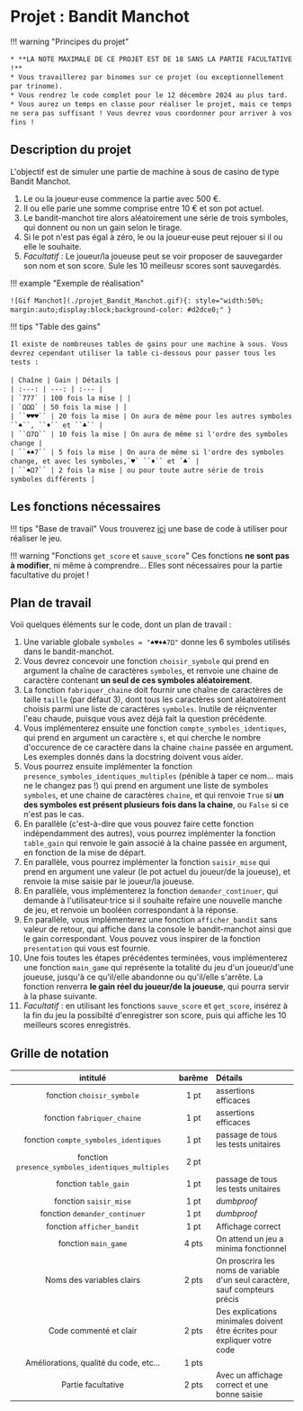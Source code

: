 # Projet : Bandit Manchot

!!! warning "Principes du projet"

    * **LA NOTE MAXIMALE DE CE PROJET EST DE 18 SANS LA PARTIE FACULTATIVE !** 
	* Vous travaillerez par binomes sur ce projet (ou exceptionnellement par trinome).
	* Vous rendrez le code complet pour le 12 décembre 2024 au plus tard.
	* Vous aurez un temps en classe pour réaliser le projet, mais ce temps  ne sera pas suffisant ! Vous devrez vous coordonner pour arriver à vos fins !

## Description du projet

L'objectif est de simuler une partie de machine à sous de casino de type Bandit Manchot.

1. Le ou la joueur·euse commence la partie avec 500 €.
2. Il ou elle parie une somme comprise entre 10 € et son pot actuel.
3. Le bandit-manchot tire alors aléatoirement une série de trois symboles, qui donnent ou non un gain selon le tirage.
4. Si le pot n'est pas égal à zéro, le ou la joueur·euse peut rejouer si il ou elle le souhaite.
5. *Facultatif :* Le joueur/la joueuse peut se voir proposer de sauvegarder son nom et son score. Sule les 10 meilleusr scores sont sauvegardés.

!!! example "Exemple de réalisation"

    ![Gif Manchot](./projet_Bandit_Manchot.gif){: style="width:50%; margin:auto;display:block;background-color: #d2dce0;" }

!!! tips "Table des gains"

    Il existe de nombreuses tables de gains pour une machine à sous. Vous devrez cependant utiliser la table ci-dessous pour passer tous les tests :

    | Chaîne | Gain | Détails |
    | :---: | ---: | :--- |
    | `777` | 100 fois la mise | |
    | `ΩΩΩ` | 50 fois la mise | |
    | ``♥♥♥`` | 20 fois la mise | On aura de même pour les autres symboles ``♠``, ``♦`` et ``♣`` |
    | ``Ω7Ω`` | 10 fois la mise | On aura de même si l'ordre des symboles change |
    | ``♠♠7`` | 5 fois la mise | On aura de même si l'ordre des symboles change, et avec les symboles,`♥` ``♦`` et `♣` |
    | ``♠Ω7`` | 2 fois la mise | ou pour toute autre série de trois symboles différents |


## Les fonctions nécessaires

!!! tips "Base de travail"
    Vous trouverez [ici](./Bandit_Manchot_Eleve.py) une base de code à utiliser pour réaliser le jeu.

!!! warning "Fonctions `get_score` et `sauve_score`"
    Ces fonctions **ne sont pas à modifier**, ni même à comprendre... Elles sont nécessaires pour la partie facultative du projet !

## Plan de travail

Voii quelques éléments sur le code, dont un plan de travail :

1. Une variable globale ``symboles = "♠♥♦♣7Ω"`` donne les 6 symboles utilisés dans le bandit-manchot.
2. Vous devrez concevoir une fonction ``choisir_symbole`` qui prend en argument la chaîne de caractères ``symboles``, et renvoie une chaine de caractère contenant **un seul de ces symboles aléatoirement**.
3. La fonction `fabriquer_chaine` doit fournir une chaîne de caractères de taille `taille` (par défaut 3), dont tous les caractères sont aléatoirement choisis parmi une liste de caractères `symboles`. Inutile de réiçnventer l'eau chaude, puisque vous avez déjà fait la question précédente.
4. Vous implémenterez ensuite une fonction ``compte_symboles_identiques``, qui prend en argument un caractère `s`, et qui cherche le nombre d'occurence de ce caractère dans la chaine `chaine` passée en argument. Les exemples donnés dans la docstring doivent vous aider.
5. Vous pourrez ensuite implémenter la fonction ``presence_symboles_identiques_multiples`` (pénible à taper ce nom... mais ne le changez pas !) qui prend en argument une liste de symboles `symboles`, et une chaine de caractères `chaine`, et qui renvoie `True` si **un des symboles est présent plusieurs fois dans la chaine**, ou `False` si ce n'est pas le cas.
6. En parallèle (c'est-à-dire que vous pouvez faire cette fonction indépendamment des autres), vous pourrez implémenter la fonction ``table_gain`` qui renvoie le gain associé à la chaine passée en argument, en fonction de la mise de départ.
7. En parallèle, vous pourrez implémenter la fonction `saisir_mise` qui prend en argument une valeur (le pot actuel du joueur/de la joueuse), et renvoie la mise saisie par le joueur/la joueuse.
8. En parallèle, vous implémenterez la fonction ``demander_continuer``, qui demande à l'utilisateur·trice si il souhaite refaire une nouvelle manche de jeu, et renvoie un booléen correspondant à la réponse.
9. En parallèle, vous implémenterez une fonction ``afficher_bandit`` sans valeur de retour, qui affiche dans la console le bandit-manchot ainsi que le gain correspondant. Vous pouvez vous inspirer de la fonction `presentation` qui vous est fournie.
10. Une fois toutes les étapes précédentes terminées, vous implémenterez une fonction `main_game` qui représente la totalité du jeu d'un joueur/d'une joueuse, jusqu'à ce qu'il/elle abandonne ou qu'il/elle s'arrête. La fonction renverra **le gain réel du joueur/de la joueuse**, qui pourra servir à la phase suivante.
11. *Facultatif* : en utilisant les fonctions `sauve_score` et `get_score`, insérez à la fin du jeu la possibilté d'enregistrer son score, puis qui affiche les 10 meilleurs scores enregistrés.


## Grille de notation

| intitulé | barême | Détails |
| :---: | :---: | :--- |
| fonction `choisir_symbole` | 1 pt | assertions efficaces |
| fonction `fabriquer_chaine` | 1 pt | assertions efficaces  |
| fonction ``compte_symboles_identiques`` | 1 pt | passage de tous les tests unitaires |
| fonction ``presence_symboles_identiques_multiples`` | 2 pt |  |
| fonction ``table_gain`` | 1 pt | passage de tous les tests unitaires  |
| fonction `saisir_mise` | 1 pt | *dumbproof* |
| fonction ``demander_continuer`` | 1 pt | *dumbproof* |
| fonction ``afficher_bandit`` | 1 pt | Affichage correct |
| fonction `main_game` | 4 pts | On attend un jeu a minima fonctionnel |
| Noms des variables clairs | 2 pts | On proscrira les noms de variable d'un seul caractère, sauf compteurs précis |
| Code commenté et clair | 2 pts | Des explications minimales doivent être écrites pour expliquer votre code |
| Améliorations,   qualité du code, etc... | 1 pts | |
| Partie facultative | 2 pts | Avec un affichage correct et une bonne saisie |
